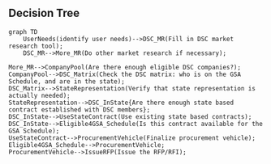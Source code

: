 ## Decision Tree

```mermaid
graph TD
    UserNeeds(identify user needs)-->DSC_MR(Fill in DSC market research tool);
    DSC_MR-->More_MR(Do other market research if necessary);
```
    More_MR-->CompanyPool(Are there enough eligible DSC companies?);
    CompanyPool-->DSC_Matrix(Check the DSC matrix: who is on the GSA Schedule, and are in the state);
    DSC_Matrix-->StateRepresentation(Verify that state representation is actually needed);
    StateRepresentation-->DSC_InState{Are there enough state based contract established with DSC members};
    DSC_InState-->UseStateContract(Use existing state based contracts);
    DSC_InState-->Eligible4GSA_Schedule(Is this contract available for the GSA Schedule);
    UseStateContract-->ProcurementVehicle(Finalize procurement vehicle);
    Eligible4GSA_Schedule-->ProcurementVehicle;
    ProcurementVehicle-->IssueRFP(Issue the RFP/RFI);

